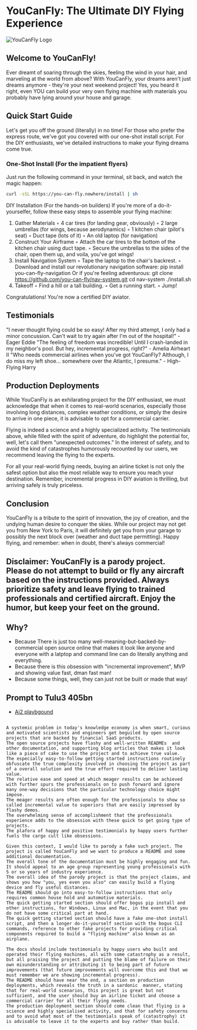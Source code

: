 # YouCanFly: The Ultimate DIY Flying Experience

![YouCanFly Logo](https://via.placeholder.com/150/0000FF/FFFFFF?text=YouCanFly)

## Welcome to YouCanFly!
Ever dreamt of soaring through the skies, feeling the wind in your hair, and marveling at the world from above? 
With YouCanFly, your dreams aren't just dreams anymore - they're your next weekend project! 
Yes, you heard it right, even YOU can build your very own flying machine with materials you probably have lying around your house and garage.

## Quick Start Guide

Let's get you off the ground (literally) in no time! For those who prefer the express route, we've got you covered with our one-shot install script. For the DIY enthusiasts, we've detailed instructions to make your flying dreams come true.

### One-Shot Install (For the impatient flyers)

Just run the following command in your terminal, sit back, and watch the magic happen:

```sh
curl -sSL https://you-can-fly.nowhere/install | sh
```

DIY Installation (For the hands-on builders)
If you're more of a do-it-yourselfer, follow these easy steps to assemble your flying machine:

1.  Gather Materials
◦ 4 car tires (for landing gear, obviously)
◦ 2 large umbrellas (for wings, because aerodynamics)
◦ 1 kitchen chair (pilot's seat)
◦ Duct tape (lots of it)
◦ An old laptop (for navigation)
2.  Construct Your Airframe
◦ Attach the car tires to the bottom of the kitchen chair using duct tape.
◦ Secure the umbrellas to the sides of the chair, open them up, and voila, you've got wings!
3.  Install Navigation System
◦ 
Tape the laptop to the chair's backrest.
◦ 
Download and install our revolutionary navigation software:
pip install you-can-fly-navigation
Or if you're feeling adventurous:
git clone https://github.com/you-can-fly/nav-system.git
cd nav-system
./install.sh
4.  Takeoff
◦ Find a hill or a tall building.
◦ Get a running start.
◦ Jump!

Congratulations! You're now a certified DIY aviator.

## Testimonials
"I never thought flying could be so easy! After my third attempt, I only had a minor concussion. Can't wait to try again after I'm out of the hospital!" - Eager Eddie
"The feeling of freedom was incredible! Until I crash-landed in my neighbor's pool. But hey, incremental progress, right?" - Amelia Airheart II
"Who needs commercial airlines when you've got YouCanFly? Although, I do miss my left shoe... somewhere over the Atlantic, I presume." - High-Flying Harry

## Production Deployments
While YouCanFly is an exhilarating project for the DIY enthusiast, we must acknowledge that when it comes to real-world scenarios, especially those involving long distances, complex weather conditions, or simply the desire to arrive in one piece, it is advisable to 
opt for a commercial carrier.

Flying is indeed a science and a highly specialized activity. 
The testimonials above, while filled with the spirit of adventure, do highlight the potential for, well, let's call them "unexpected outcomes." 
In the interest of safety, and to avoid the kind of catastrophes humorously recounted by our users, we recommend leaving the flying to the experts.

For all your real-world flying needs, buying an airline ticket is not only the safest option but also the most reliable way to ensure you reach your destination. Remember, incremental progress in DIY aviation is thrilling, but arriving safely is truly priceless.

## Conclusion
YouCanFly is a tribute to the spirit of innovation, the joy of creation, and the undying human desire to conquer the skies. 
While our project may not get you from New York to Paris, it will definitely get you from your garage to possibly the next block over (weather and duct tape permitting).
Happy flying, and remember: when in doubt, there's always commercial!
 
## Disclaimer: YouCanFly is a parody project. Please do not attempt to build or fly any aircraft based on the instructions provided. Always prioritize safety and leave flying to trained professionals and certified aircraft. Enjoy the humor, but keep your feet on the ground.


## Why?
* Because There is just too many  well-meaning-but-backed-by-commercial open source online that makes it look like anyone and everyone with a latptop and command line can do literally anything and everything.
* Because there is this obsession with "incremental improvement", MVP and showing value fast, dman fast man!
* Because  some things, well, they can just not be built or made that way!


## Prompt to Tulu3 405bn
* [Ai2 playbgound](https://playground.allenai.org)

```

A systemic problem in today's knowledge economy is when smart, curious and motivated scientists and engineers get beguiled by open source projects that are backed by financial SaaS products.
The open source projects have flashy and well-written READMEs  and other documentation, and supporting blog articles that makes it look like a piece of cake to use the project and to achieve true value.
The especially easy-to-follow getting started instructions routinely obfuscate the true complexity involved in choosing the project as part of a overall solution and the true effort required to deliver lasting value.
The relative ease and speed at which meager results can be achieved with further spurs the professionals on to push forward and ignore many one-way decisions that the particular technology choice might impose.
The meager results are often enough for the professionals to show so called incremental value to superiors that are easily impressed by flashy demos.
The overwhelming sense of accomplishment that the professionals experience adds to the obsession with these quick to get going type of projects.
The plafora of happy and positive testimonials by happy users further fuels the cargo cult like obsessions.

Given this context, I would like to parody a fake such project. The project is called YouCanFly and we want to produce a README and some additional documentation.
The overall tone of the documentation must be highly engaging and fun. It should appeal to an age group representing young professionals with 5 or so years of industry experience.
The overall idea of the parody project is that the project claims, and shows you how "you, yes even you also" can easily build a flying device and fly useful distances.
The README should go into easy-to-follow instructions that only requires common house hold and automotive materials.
The quick getting started section should offer bogus pip install and other instructions, for Windows, Linux and Mac, in the event that you do not have some critical part at hand.
The quick getting started section should have a fake one-shot install script, and then a longer do-it-yourself section with the bogus CLI commands, reference to other fake projects for providing critical components required to build a "flying machine" also known as an airplane.

The docs should include testimonials by happy users who built and operated their flying machines, all with some catastrophy as a result, but all praising the project and putting the blame of failure on their own misunderstanding or attributing it to being part of future improvements (that future improvements will overcome this and that we must remember we are showing incremental progress).
The README should have near the end, a section on production deployments, which reveals the truth in a sardonic  manner, stating that for real-world scenarios, this project is great but not sufficient, and the user should buy an airline ticket and choose a commercial carrier for all their flying needs.
The production deployment section should come clean that flying is a science and highly specialised activity, and that for safety concerns and to avoid what most of the testimonials speak of (catastrophy) it is advisable to leave it to the experts and buy rather than build.
```
